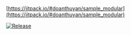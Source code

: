 
[https://jitpack.io/#doanthuyan/sample_modular](https://jitpack.io/#doanthuyan/sample_modular)

[![Release](https://jitpack.io/v/doanthuyan/sample_modular.svg)](https://jitpack.io/#doanthuyan/sample_modular)
